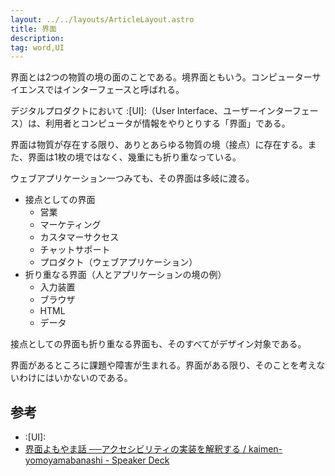 ```yaml
---
layout: ../../layouts/ArticleLayout.astro
title: 界面
description:
tag: word,UI
---
```


界面とは2つの物質の境の面のことである。境界面ともいう。コンピューターサイエンスではインターフェースと呼ばれる。

デジタルプロダクトにおいて :[UI]:（User Interface、ユーザーインターフェース）は、利用者とコンピュータが情報をやりとりする「界面」である。

界面は物質が存在する限り、ありとあらゆる物質の境（接点）に存在する。また、界面は1枚の境ではなく、幾重にも折り重なっている。

ウェブアプリケーション一つみても、その界面は多岐に渡る。

- 接点としての界面
  - 営業
  - マーケティング
  - カスタマーサクセス
  - チャットサポート
  - プロダクト（ウェブアプリケーション）
- 折り重なる界面（人とアプリケーションの境の例）
  - 入力装置
  - ブラウザ
  - HTML
  - データ

接点としての界面も折り重なる界面も、そのすべてがデザイン対象である。

界面があるところに課題や障害が生まれる。界面がある限り、そのことを考えないわけにはいかないのである。

## 参考

- :[UI]:
- [界面よもやま話 ──アクセシビリティの実装を解釈する / kaimen-yomoyamabanashi - Speaker Deck](https://speakerdeck.com/securecat/kaimen-yomoyamabanashi)
